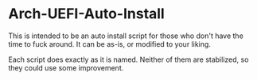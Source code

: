 # Arch-UEFI-Auto-Install

This is intended to be an auto install script for those who don't have the time to fuck around. It can be as-is, or modified to your liking. 

Each script does exactly as it is named. Neither of them are stabilized, so they could use some improvement. 
